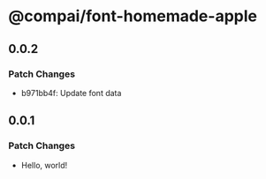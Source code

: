# @compai/font-homemade-apple

## 0.0.2

### Patch Changes

- b971bb4f: Update font data

## 0.0.1

### Patch Changes

- Hello, world!
